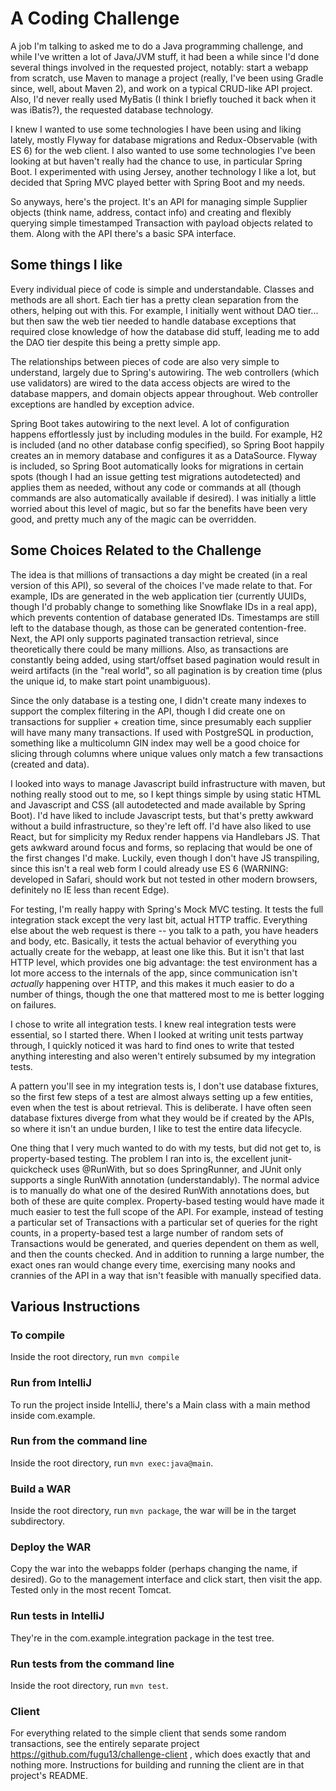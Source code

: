 

# A Coding Challenge

A job I'm talking to asked me to do a Java programming challenge, and while I've written a lot of Java/JVM stuff,
it had been a while since I'd done several things involved in the requested project, notably: start a webapp from
scratch, use Maven to manage a project (really, I've been using Gradle since, well, about Maven 2), and work on a
typical CRUD-like API project. Also, I'd never really used MyBatis (I think I briefly touched it back when it was
iBatis?), the requested database technology.

I knew I wanted to use some technologies I have been using and liking lately, mostly Flyway for database migrations and
Redux-Observable (with ES 6) for the web client. I also wanted to use some technologies I've been looking at but
haven't really had the chance to use, in particular Spring Boot. I experimented with using Jersey, another technology
I like a lot, but decided that Spring MVC played better with Spring Boot and my needs.

So anyways, here's the project. It's an API for managing simple Supplier objects (think name, address, contact info)
and creating and flexibly querying simple timestamped Transaction with payload objects related to them. Along with the
API there's a basic SPA interface.

## Some things I like

Every individual piece of code is simple and understandable. Classes and methods are all short. Each tier has a pretty
clean separation from the others, helping out with this. For example, I initially went without DAO tier... but then
saw the web tier needed to handle database exceptions that required close knowledge of how the database did stuff,
leading me to add the DAO tier despite this being a pretty simple app.

The relationships between pieces of code are also very simple to understand, largely due to Spring's autowiring. The
web controllers (which use validators) are wired to the data access objects are wired to the database mappers, and
domain objects appear throughout. Web controller exceptions are handled by exception advice.

Spring Boot takes autowiring to the next level. A lot of configuration happens effortlessly just by including modules
in the build. For example, H2 is included (and no other database config specified), so Spring Boot happily creates an
in memory database and configures it as a DataSource. Flyway is included, so Spring Boot automatically looks for
migrations in certain spots (though I had an issue getting test migrations autodetected) and applies them as needed,
without any code or commands at all (though commands are also automatically available if desired). I was initially
a little worried about this level of magic, but so far the benefits have been very good, and pretty much any of the
magic can be overridden.


## Some Choices Related to the Challenge

The idea is that millions of transactions a day might be created (in a real version of this API), so several of the
choices I've made relate to that. For example, IDs are generated in the web application tier (currently UUIDs, though
I'd probably change to something like Snowflake IDs in a real app), which prevents contention of database generated IDs.
Timestamps are still left to the database though, as those can be generated contention-free. Next, the API only supports
paginated transaction retrieval, since theoretically there could be many millions. Also, as transactions are constantly
being added, using start/offset based pagination would result in weird artifacts (in the "real world", so all pagination
is by creation time (plus the unique id, to make start point unambiguous).

Since the only database is a testing one, I didn't create many indexes to support the complex filtering in
the API, though I did create one on transactions for supplier + creation time, since presumably each supplier will
have many many transactions. If used with PostgreSQL in production, something like a multicolumn GIN index may well be
a good choice for slicing through columns where unique values only match a few transactions (created and data).

I looked into ways to manage Javascript build infrastructure with maven, but nothing really stood out to me, so I kept
things simple by using static HTML and Javascript and CSS (all autodetected and made available by Spring Boot). I'd
have liked to include Javascript tests, but that's pretty awkward without a build infrastructure, so they're left off.
I'd have also liked to use React, but for simplicity my Redux render happens via Handlebars JS. That gets awkward
around focus and forms, so replacing that would be one of the first changes I'd make. Luckily, even though I don't have
JS transpiling, since this isn't a real web form I could already use ES 6 (WARNING: developed in Safari, should work
but not tested in other modern browsers, definitely no IE less than recent Edge).

For testing, I'm really happy with Spring's Mock MVC testing. It tests the full integration stack except the very last
bit, actual HTTP traffic. Everything else about the web request is there -- you talk to a path, you have headers and
body, etc. Basically, it tests the actual behavior of everything you actually create for the webapp, at least one like
this. But it isn't that last HTTP level, which provides one big advantage: the test environment has a lot more access
to the internals of the app, since communication isn't *actually* happening over HTTP, and this makes it much easier to
do a number of things, though the one that mattered most to me is better logging on failures.

I chose to write all integration tests. I knew real integration tests were essential, so I started there. When I looked
at writing unit tests partway through, I quickly noticed it was hard to find ones to write that tested anything
interesting and also weren't entirely subsumed by my integration tests.

A pattern you'll see in my integration tests is, I don't use database fixtures, so the first few steps of a test are
almost always setting up a few entities, even when the test is about retrieval. This is deliberate. I have often
seen database fixtures diverge from what they would be if created by the APIs, so where it isn't an undue burden,
I like to test the entire data lifecycle.

One thing that I very much wanted to do with my tests, but did not get to, is property-based testing. The problem I ran
into is, the excellent junit-quickcheck uses @RunWith, but so does SpringRunner, and JUnit only supports a single
RunWith annotation (understandably). The normal advice is to manually do what one of the desired RunWith annotations
does, but both of these are quite complex. Property-based testing would have made it much easier to test the full scope
of the API. For example, instead of testing a particular set of Transactions with a particular set of queries for the
right counts, in a property-based test a large number of random sets of Transactions would be generated, and queries
dependent on them as well, and then the counts checked. And in addition to running a large number, the exact ones
ran would change every time, exercising many nooks and crannies of the API in a way that isn't feasible with manually
specified data.

## Various Instructions

### To compile

Inside the root directory, run `mvn compile`

### Run from IntelliJ

To run the project inside IntelliJ, there's a Main class with a main method inside com.example.

### Run from the command line

Inside the root directory, run `mvn exec:java@main`.

### Build a WAR

Inside the root directory, run `mvn package`, the war will be in the target subdirectory.

### Deploy the WAR

Copy the war into the webapps folder (perhaps changing the name, if desired). Go to the management interface and
click start, then visit the app. Tested only in the most recent Tomcat.

### Run tests in IntelliJ

They're in the com.example.integration package in the test tree.

### Run tests from the command line

Inside the root directory, run `mvn test`.

### Client

For everything related to the simple client that sends some random transactions, see the entirely separate project
https://github.com/fugu13/challenge-client , which does exactly that and nothing more. Instructions for building and
running the client are in that project's README.

